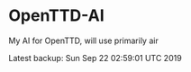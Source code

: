 # OpenTTD-AI
My AI for OpenTTD, will use primarily air

Latest backup: Sun Sep 22 02:59:01 UTC 2019
